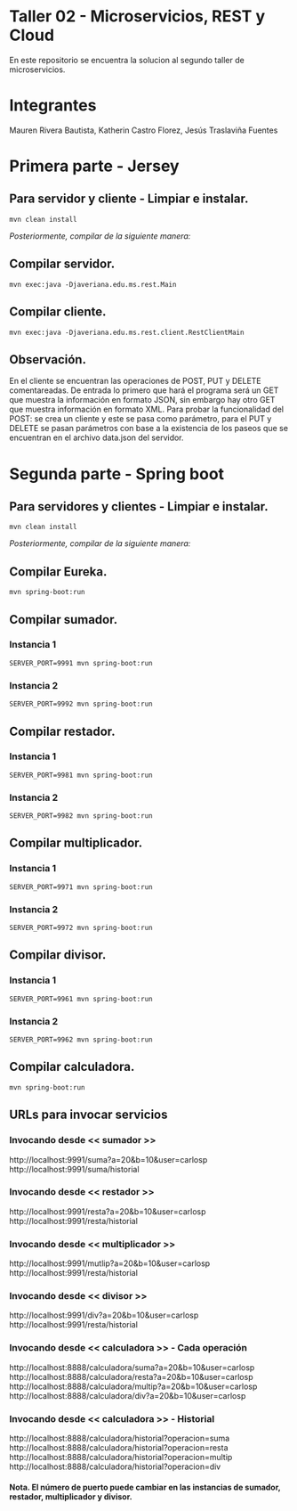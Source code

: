 # Taller 02 - Microservicios, REST y Cloud
En este repositorio se encuentra la solucion al segundo taller de microservicios.

# Integrantes
Mauren Rivera Bautista,
Katherin Castro Florez,
Jesús Traslaviña Fuentes

# Primera parte - Jersey

## Para servidor y cliente - Limpiar e instalar.
```console
mvn clean install
```

_Posteriormente, compilar de la siguiente manera:_

## Compilar servidor.
```console
mvn exec:java -Djaveriana.edu.ms.rest.Main
```

## Compilar cliente.
```console
mvn exec:java -Djaveriana.edu.ms.rest.client.RestClientMain
```

## Observación.
En el cliente se encuentran las operaciones de POST, PUT y DELETE comentareadas. De entrada lo primero que hará el programa será un GET que muestra la información en formato JSON, sin embargo hay otro GET que muestra información en formato XML. Para probar la funcionalidad del POST: se crea un cliente y este se pasa como parámetro, para el PUT y DELETE se pasan parámetros con base a la existencia de los paseos que se encuentran en el archivo data.json del servidor.

# Segunda parte - Spring boot

## Para servidores y clientes - Limpiar e instalar.
```console
mvn clean install
```

_Posteriormente, compilar de la siguiente manera:_

## Compilar Eureka.
```console
mvn spring-boot:run
```

## Compilar sumador. 
### Instancia 1 
```console
SERVER_PORT=9991 mvn spring-boot:run  
```

### Instancia 2 
```console
SERVER_PORT=9992 mvn spring-boot:run
```

## Compilar restador.
### Instancia 1 
```console
SERVER_PORT=9981 mvn spring-boot:run 
```

### Instancia 2 
```console
SERVER_PORT=9982 mvn spring-boot:run
```

## Compilar multiplicador.
### Instancia 1 
```console
SERVER_PORT=9971 mvn spring-boot:run
```

### Instancia 2 
```console
SERVER_PORT=9972 mvn spring-boot:run
```

## Compilar divisor.
### Instancia 1 
```console
SERVER_PORT=9961 mvn spring-boot:run  
```

### Instancia 2 
```console
SERVER_PORT=9962 mvn spring-boot:run
```

## Compilar calculadora.
```console
mvn spring-boot:run
```

## URLs para invocar servicios
### Invocando desde << sumador >>
http://localhost:9991/suma?a=20&b=10&user=carlosp  
http://localhost:9991/suma/historial

### Invocando desde << restador >>
http://localhost:9991/resta?a=20&b=10&user=carlosp  
http://localhost:9991/resta/historial

### Invocando desde << multiplicador >>
http://localhost:9991/mutlip?a=20&b=10&user=carlosp  
http://localhost:9991/resta/historial

### Invocando desde << divisor >>
http://localhost:9991/div?a=20&b=10&user=carlosp  
http://localhost:9991/resta/historial

### Invocando desde << calculadora >> - Cada operación
http://localhost:8888/calculadora/suma?a=20&b=10&user=carlosp  
http://localhost:8888/calculadora/resta?a=20&b=10&user=carlosp  
http://localhost:8888/calculadora/multip?a=20&b=10&user=carlosp  
http://localhost:8888/calculadora/div?a=20&b=10&user=carlosp  

### Invocando desde << calculadora >> - Historial
http://localhost:8888/calculadora/historial?operacion=suma  
http://localhost:8888/calculadora/historial?operacion=resta  
http://localhost:8888/calculadora/historial?operacion=multip  
http://localhost:8888/calculadora/historial?operacion=div  

#### Nota. El número de puerto puede cambiar en las instancias de sumador, restador, multiplicador y divisor.
